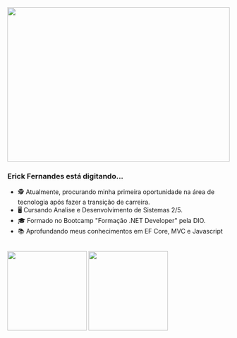 <img src="https://user-images.githubusercontent.com/88864793/213793601-96091504-63db-4e52-bf69-1f283bb75ae6.png" alt="" width="100%" height="350"/>

 ### Erick Fernandes está digitando...

- 🕵️ Atualmente, procurando minha primeira oportunidade na área de tecnologia após fazer a transição de carreira.
- 🖥️ Cursando Analise e Desenvolvimento de Sistemas 2/5.
- 🎓 Formado no Bootcamp "Formação .NET Developer"  pela DIO.
- 📚 Aprofundando meus conhecimentos em EF Core, MVC e Javascript
<br>
<div>
<img src="https://github-readme-stats.vercel.app/api?username=ericckao&count_private=true&theme=chartreuse-dark&show_icons=true" height="180em"/>
<img src="https://github-readme-stats.vercel.app/api/top-langs/?username=ericckao&theme=midnight-purple" height="180em"/>
</div>

